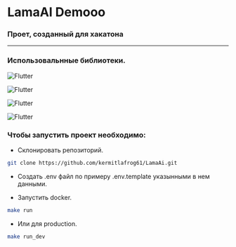 # LamaAI Demooo

### Проет, созданный для хакатона 
___
### Использовальнные библиотеки.


![Flutter](https://img.shields.io/badge/-Django-yellow?style=for-the-badge&logo=python)

![Flutter](https://img.shields.io/badge/-DjangoRESTFramework-yellow?style=for-the-badge&logo=python)

![Flutter](https://img.shields.io/badge/-psycopg2%20binary-yellow?style=for-the-badge&logo=python)

![Flutter](https://img.shields.io/badge/-drf%20yasg-yellow?style=for-the-badge&logo=python)


### Чтобы запустить проект необходимо:

- Склонировать репозиторий.
```bash
git clone https://github.com/kermitlafrog61/LamaAi.git
```

- Создать .env файл по примеру .env.template указынными в нем данными.

- Запустить docker.
```bash
make run
```

- Или для production.
```bash
make run_dev
```
